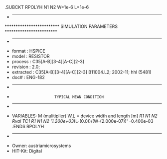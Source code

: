 .SUBCKT RPOLYH N1 N2 W=1e-6 L=1e-6
* ----------------------------------------------------------------------
************************* SIMULATION PARAMETERS ************************
* ----------------------------------------------------------------------
* format    : HSPICE
* model     : RESISTOR
* process   : C35[A-B][3-4][A-C][2-3]
* revision  : 2.0;
* extracted : C35[A-B][3-4][A-C][2-3] B11004.L2; 2002-11; hhl (5481)
* doc#      : ENG-182
* ----------------------------------------------------------------------
*                        TYPICAL MEAN CONDITION
* ----------------------------------------------------------------------
* VARIABLES: M (mulitiplier)  W,L = device width and length [m]
*R1 N1 N2 Rval TC1 <TC2> 
R1 N1 N2 '1.200e+03*(L-(0.0))/(W-(2.000e-07))' -0.400e-03  
.ENDS RPOLYH
* ----------------------------------------------------------------------
* Owner: austriamicrosystems
* HIT-Kit: Digital
